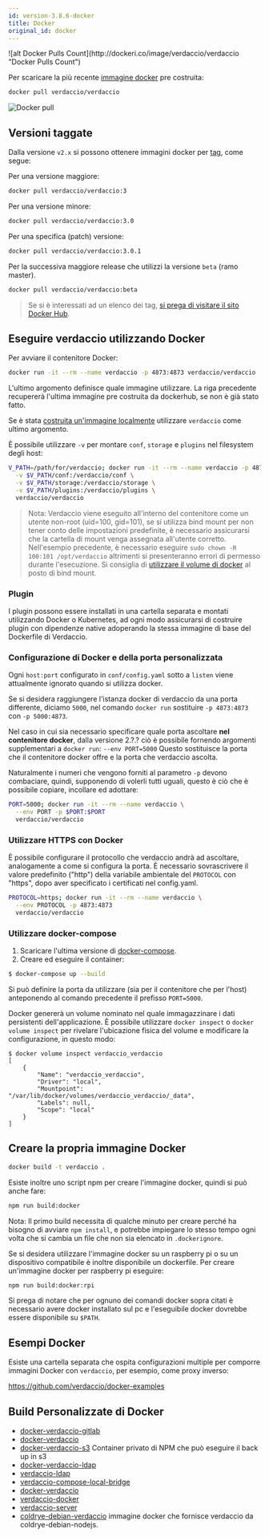 ```yaml
---
id: version-3.8.6-docker
title: Docker
original_id: docker
---
```


<div class="docker-count">
  ![alt Docker Pulls Count](http://dockeri.co/image/verdaccio/verdaccio "Docker Pulls Count")
</div>

Per scaricare la più recente [immagine docker](https://hub.docker.com/r/verdaccio/verdaccio/) pre costruita:

```bash
docker pull verdaccio/verdaccio
```

![Docker pull](/svg/docker_verdaccio.gif)

## Versioni taggate

Dalla versione `v2.x` si possono ottenere immagini docker per [tag](https://hub.docker.com/r/verdaccio/verdaccio/tags/), come segue:

Per una versione maggiore:

```bash
docker pull verdaccio/verdaccio:3
```

Per una versione minore:

```bash
docker pull verdaccio/verdaccio:3.0
```

Per una specifica (patch) versione:

```bash
docker pull verdaccio/verdaccio:3.0.1
```

Per la successiva maggiore release che utilizzi la versione `beta` (ramo master).

```bash
docker pull verdaccio/verdaccio:beta
```

> Se si è interessati ad un elenco dei tag, [ si prega di visitare il sito Docker Hub](https://hub.docker.com/r/verdaccio/verdaccio/tags/).

## Eseguire verdaccio utilizzando Docker

Per avviare il contenitore Docker:

```bash
docker run -it --rm --name verdaccio -p 4873:4873 verdaccio/verdaccio
```

L'ultimo argomento definisce quale immagine utilizzare. La riga precedente recupererà l'ultima immagine pre costruita da dockerhub, se non è già stato fatto.

Se è stata [costruita un'immagine localmente](#build-your-own-docker-image) utilizzare `verdaccio` come ultimo argomento.

È possibile utilizzare `-v` per montare `conf`, `storage` e `plugins` nel filesystem degli host:

```bash
V_PATH=/path/for/verdaccio; docker run -it --rm --name verdaccio -p 4873:4873 \
  -v $V_PATH/conf:/verdaccio/conf \
  -v $V_PATH/storage:/verdaccio/storage \
  -v $V_PATH/plugins:/verdaccio/plugins \
  verdaccio/verdaccio
```

> Nota: Verdaccio viene eseguito all'interno del contenitore come un utente non-root (uid=100, gid=101), se si utilizza bind mount per non tener conto delle impostazioni predefinite, è necessario assicurarsi che la cartella di mount venga assegnata all'utente corretto. Nell'esempio precedente, è necessario eseguire `sudo chown -R 100:101 /opt/verdaccio` altrimenti si presenteranno errori di permesso durante l'esecuzione. Si consiglia di [utilizzare il volume di docker](https://docs.docker.com/storage/volumes/) al posto di bind mount.

### Plugin

I plugin possono essere installati in una cartella separata e montati utilizzando Docker o Kubernetes, ad ogni modo assicurarsi di costruire plugin con dipendenze native adoperando la stessa immagine di base del Dockerfile di Verdaccio.

### Configurazione di Docker e della porta personalizzata

Ogni `host:port` configurato in `conf/config.yaml` sotto a `listen` viene attualmente ignorato quando si utilizza docker.

Se si desidera raggiungere l'istanza docker di verdaccio da una porta differente, diciamo `5000`, nel comando `docker run` sostituire `-p 4873:4873` con `-p 5000:4873`.

Nel caso in cui sia necessario specificare quale porta ascoltare **nel contenitore docker**, dalla versione 2.?.? ciò è possibile fornendo argomenti supplementari a `docker run`: `--env PORT=5000` Questo sostituisce la porta che il contenitore docker offre e la porta che verdaccio ascolta.

Naturalmente i numeri che vengono forniti al parametro `-p` devono combaciare, quindi, supponendo di volerli tutti uguali, questo è ciò che è possibile copiare, incollare ed adottare:

```bash
PORT=5000; docker run -it --rm --name verdaccio \
  --env PORT -p $PORT:$PORT
  verdaccio/verdaccio
```

### Utilizzare HTTPS con Docker

È possibile configurare il protocollo che verdaccio andrà ad ascoltare, analogamente a come si configura la porta. È necessario sovrascrivere il valore predefinito ("http") della variabile ambientale del `PROTOCOL` con "https", dopo aver specificato i certificati nel config.yaml.

```bash
PROTOCOL=https; docker run -it --rm --name verdaccio \
  --env PROTOCOL -p 4873:4873
  verdaccio/verdaccio
```

### Utilizzare docker-compose

1. Scaricare l'ultima versione di [docker-compose](https://github.com/docker/compose).
2. Creare ed eseguire il container:

```bash
$ docker-compose up --build
```

Si può definire la porta da utilizzare (sia per il contenitore che per l'host) anteponendo al comando precedente il prefisso `PORT=5000`.

Docker genererà un volume nominato nel quale immagazzinare i dati persistenti dell'applicazione. È possibile utilizzare `docker inspect` o `docker volume inspect` per rivelare l'ubicazione fisica del volume e modificare la configurazione, in questo modo:

    $ docker volume inspect verdaccio_verdaccio
    [
        {
            "Name": "verdaccio_verdaccio",
            "Driver": "local",
            "Mountpoint": "/var/lib/docker/volumes/verdaccio_verdaccio/_data",
            "Labels": null,
            "Scope": "local"
        }
    ]
    
    

## Creare la propria immagine Docker

```bash
docker build -t verdaccio .
```

Esiste inoltre uno script npm per creare l'immagine docker, quindi si può anche fare:

```bash
npm run build:docker
```

Nota: Il primo build necessita di qualche minuto per creare perché ha bisogno di avviare `npm install`, e potrebbe impiegare lo stesso tempo ogni volta che si cambia un file che non sia elencato in `.dockerignore`.

Se si desidera utilizzare l'immagine docker su un raspberry pi o su un dispositivo compatibile è inoltre disponibile un dockerfile. Per creare un'immagine docker per raspberry pi eseguire:

```bash
npm run build:docker:rpi
```

Si prega di notare che per ognuno dei comandi docker sopra citati è necessario avere docker installato sul pc e l'eseguibile docker dovrebbe essere disponibile su `$PATH`.

## Esempi Docker

Esiste una cartella separata che ospita configurazioni multiple per comporre immagini Docker con `verdaccio`, per esempio, come proxy inverso:

<https://github.com/verdaccio/docker-examples>

## Build Personalizzate di Docker

* [docker-verdaccio-gitlab](https://github.com/snics/docker-verdaccio-gitlab)
* [docker-verdaccio](https://github.com/deployable/docker-verdaccio)
* [docker-verdaccio-s3](https://github.com/asynchrony/docker-verdaccio-s3) Container privato di NPM che può eseguire il back up in s3
* [docker-verdaccio-ldap](https://github.com/snadn/docker-verdaccio-ldap)
* [verdaccio-ldap](https://github.com/nathantreid/verdaccio-ldap)
* [verdaccio-compose-local-bridge](https://github.com/shingtoli/verdaccio-compose-local-bridge)
* [docker-verdaccio](https://github.com/Global-Solutions/docker-verdaccio)
* [verdaccio-docker](https://github.com/idahobean/verdaccio-docker)
* [verdaccio-server](https://github.com/andru255/verdaccio-server)
* [coldrye-debian-verdaccio](https://github.com/coldrye-docker/coldrye-debian-verdaccio) immagine docker che fornisce verdaccio da coldrye-debian-nodejs.